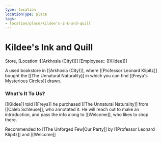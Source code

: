 ```yaml
---
type: location
locationType: place
tags: 
- location/place/kildee's-ink-and-quill
---
```


# Kildee's Ink and Quill
Store, [Location::[[Arkhosia (City)]]]
[Employees:: [[Kildee]]]

A used bookstore in [[Arkhosia (City)]], where [[Professor Leonard Klipitz]] bought the [[The Unnatural Naturality]] in which you can find [[Freya's Mysterious Circles]] drawn. 

### What's It To Us?
[[Kildee]] told [[Freya]] he purchased [[The Unnatural Naturality]] from [[Caleb Schleuse]], who annotated it. He will reach out to make an introduction, and pass the info along to [[Welcome]], who likes to shop there.

Recommended to [[The Unforged Few|Our Party]] by [[Professor Leonard Klipitz]] and [[Welcome]]